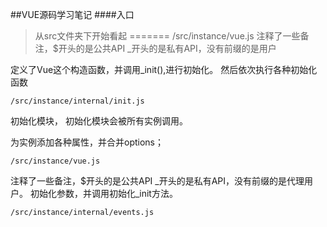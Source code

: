 

##VUE源码学习笔记
####入口
> 从src文件夹下开始看起
=======
	/src/instance/vue.js
注释了一些备注，$开头的是公共API _开头的是私有API，没有前缀的是用户

定义了Vue这个构造函数，并调用_init(),进行初始化。
然后依次执行各种初始化函数

	/src/instance/internal/init.js 
初始化模块，
初始化模块会被所有实例调用。

为实例添加各种属性，并合并options；



    /src/instance/vue.js
注释了一些备注，$开头的是公共API _开头的是私有API，没有前缀的是代理用户。
初始化参数，并调用初始化_init方法。

    /src/instance/internal/events.js



